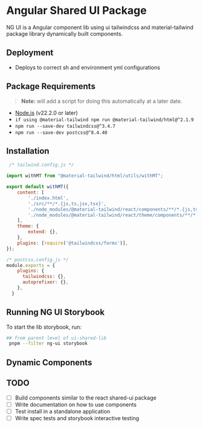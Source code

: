 # Angular Shared UI Package

NG UI is a Angular component lib using ui tailwindcss and material-tailwind package library dynamically built components.

## Deployment

-   Deploys to correct sh and environment yml configurations

## Package Requirements
> **Note:** will add a script for doing this automatically at a later date.
-   [Node.js](https://nodejs.org/) (v22.2.0 or later)
-   `if using @material-tailwind npm run @material-tailwind/html@^2.1.9`
-   `npm run --save-dev tailwindcss@^3.4.7`
-   `npm run --save-dev postcss@^8.4.40`

## Installation

```javascript
 /* tailwind.config.js */

import withMT from "@material-tailwind/html/utils/withMT";

export default withMT({
    content: [
        './index.html',
        './src/**/*.{js,ts,jsx,tsx}',
        './node_modules/@material-tailwind/react/components/**/*.{js,ts,jsx,tsx}',
        './node_modules/@material-tailwind/react/theme/components/**/*.{js,ts,jsx,tsx}',
    ],
    theme: {
        extend: {},
    },
    plugins: [require('@tailwindcss/forms')],
});

/* postcss.config.js */
module.exports = {
    plugins: {
      tailwindcss: {},
      autoprefixer: {},
    },
  }

```

## Running NG UI Storybook

To start the lib storybook, run:

```bash
## from parent level of ui-shared-lib
 pnpm --filter ng-ui storybook
```

## Dynamic Components

## TODO

-   [ ] Build components similar to the react shared-ui package
-   [ ] Write documentation on how to use components
-   [ ] Test install in a standalone application
-   [ ] Write spec tests and storybook interactive testing
